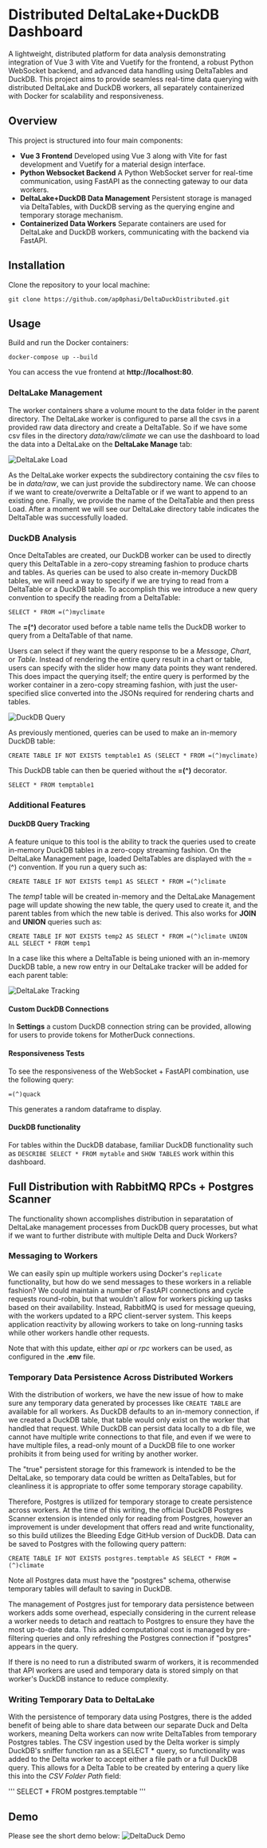 # Distributed DeltaLake+DuckDB Dashboard

A lightweight, distributed platform for data analysis demonstrating integration of Vue 3 with Vite and Vuetify for the frontend, a robust Python WebSocket backend, and advanced data handling using DeltaTables and DuckDB. This project aims to provide seamless real-time data querying with distributed DeltaLake and DuckDB workers, all separately containerized with Docker for scalability and responsiveness. 

## Overview

This project is structured into four main components:

* **Vue 3 Frontend** Developed using Vue 3 along with Vite for fast development and Vuetify for a material design interface.
* **Python Websocket Backend** A Python WebSocket server for real-time communication, using FastAPI as the connecting gateway to our data workers.
* **DeltaLake+DuckDB Data Management** Persistent storage is managed via DeltaTables, with DuckDB serving as the querying engine and temporary storage mechanism.
* **Containerized Data Workers** Separate containers are used for DeltaLake and DuckDB workers, communicating with the backend via FastAPI. 

## Installation

Clone the repository to your local machine:

```
git clone https://github.com/ap0phasi/DeltaDuckDistributed.git
```

## Usage

Build and run the Docker containers:
```
docker-compose up --build
```

You can access the vue frontend at **http://localhost:80**.

### DeltaLake Management
The worker containers share a volume mount to the data folder in the parent directory. The DeltaLake worker is configured to parse all the csvs in a provided raw data directory and create a DeltaTable. So if we have some csv files in the directory *data/raw/climate* we can use the dashboard to load the data into a DeltaLake on the **DeltaLake Manage** tab:

![DeltaLake Load](https://github.com/ap0phasi/DeltaDuckDistributed/blob/main/media/DeltaLake_Load1.png)

As the DeltaLake worker expects the subdirectory containing the csv files to be in *data/raw*, we can just provide the subdirectory name. We can choose if we want to create/overwrite a DeltaTable or if we want to append to an existing one. Finally, we provide the name of the DeltaTable and then press Load. After a moment we will see our DeltaLake directory table indicates the DeltaTable was successfully loaded. 

### DuckDB Analysis
Once DeltaTables are created, our DuckDB worker can be used to directly query this DeltaTable in a zero-copy streaming fashion to produce charts and tables. As queries can be used to also create in-memory DuckDB tables, we will need a way to specify if we are trying to read from a DeltaTable or a DuckDB table. To accomplish this we introduce a new query convention to specify the reading from a DeltaTable:
```
SELECT * FROM =(^)myclimate
```
The **=(^)** decorator used before a table name tells the DuckDB worker to query from a DeltaTable of that name. 

Users can select if they want the query response to be a *Message*, *Chart*, or *Table*. Instead of rendering the entire query result in a chart or table, users can specify with the slider how many data points they want rendered. This does impact the querying itself; the entire query is performed by the worker container in a zero-copy streaming fashion, with just the user-specified slice converted into the JSONs required for rendering charts and tables. 

![DuckDB Query](https://github.com/ap0phasi/DeltaDuckDistributed/blob/main/media/DuckDB_Query.png)

As previously mentioned, queries can be used to make an in-memory DuckDB table:

```
CREATE TABLE IF NOT EXISTS temptable1 AS (SELECT * FROM =(^)myclimate)
```

This DuckDB table can then be queried without the **=(^)** decorator.

```
SELECT * FROM temptable1
```

### Additional Features

#### DuckDB Query Tracking

A feature unique to this tool is the ability to track the queries used to create in-memory DuckDB tables in a zero-copy streaming fashion. On the DeltaLake Management page, loaded DeltaTables are displayed with the =(^) convention. If you run a query such as:

```
CREATE TABLE IF NOT EXISTS temp1 AS SELECT * FROM =(^)climate
```
The *temp1* table will be created in-memory and the DeltaLake Management page will update showing the new table, the query used to create it, and the parent tables from which the new table is derived. This also works for **JOIN** and **UNION** queries such as:

```
CREATE TABLE IF NOT EXISTS temp2 AS SELECT * FROM =(^)climate UNION ALL SELECT * FROM temp1
```
In a case like this where a DeltaTable is being unioned with an in-memory DuckDB table, a new row entry in our DeltaLake tracker will be added for each parent table:

![DeltaLake Tracking](https://github.com/ap0phasi/DeltaDuckDistributed/blob/main/media/DeltaLake_Tracker.png)

#### Custom DuckDB Connections

In **Settings** a custom DuckDB connection string can be provided, allowing for users to provide tokens for MotherDuck connections. 

#### Responsiveness Tests
To see the responsiveness of the WebSocket + FastAPI combination, use the following query:

```
=(^)quack
```

This generates a random dataframe to display. 


#### DuckDB functionality

For tables within the DuckDB database, familiar DuckDB functionality such as ```DESCRIBE SELECT * FROM mytable``` and ```SHOW TABLES``` work within this dashboard. 


## Full Distribution with RabbitMQ RPCs + Postgres Scanner

The functionality shown accomplishes distribution in separatation of DeltaLake management processes from DuckDB query processes, but what if we want to further distribute with multiple Delta and Duck Workers? 

### Messaging to Workers

We can easily spin up multiple workers using Docker's ```replicate``` functionality, but how do we send messages to these workers in a reliable fashion? We could maintain a number of FastAPI connections and cycle requests round-robin, but that wouldn't allow for workers picking up tasks based on their availability. Instead, RabbitMQ is used for message queuing, with the workers updated to a RPC client-server system. This keeps application reactivity by allowing workers to take on long-running tasks while other workers handle other requests.

Note that with this update, either *api* or *rpc* workers can be used, as configured in the **.env** file.

### Temporary Data Persistence Across Distributed Workers

With the distribution of workers, we have the new issue of how to make sure any temporary data generated by processes like ```CREATE TABLE``` are available for all workers. As DuckDB defaults to an in-memory connection, if we created a DuckDB table, that table would only exist on the worker that handled that request. While DuckDB can persist data locally to a db file, we cannot have multiple write connections to that file, and even if we were to have multiple files, a read-only mount of a DuckDB file to one worker prohibits it from being used for writing by another worker. 

The "true" persistent storage for this framework is intended to be the DeltaLake, so temporary data could be written as DeltaTables, but for cleanliness it is appropriate to offer some temporary storage capability. 

Therefore, Postgres is utilized for temporary storage to create persistence across workers. At the time of this writing, the official DuckDB Postgres Scanner extension is intended only for reading from Postgres, however an improvement is under development that offers read and write functionality, so this build utilizes the Bleeding Edge GitHub version of DuckDB. Data can be saved to Postgres with the following query pattern:

```
CREATE TABLE IF NOT EXISTS postgres.temptable AS SELECT * FROM =(^)climate
```

Note all Postgres data must have the "postgres" schema, otherwise temporary tables will default to saving in DuckDB. 

The management of Postgres just for temporary data persistence between workers adds some overhead, especially considering in the current release a worker needs to detach and reattach to Postgres to ensure they have the most up-to-date data. This added computational cost is managed by pre-filtering queries and only refreshing the Postgres connection if "postgres" appears in the query. 

If there is no need to run a distributed swarm of workers, it is recommended that API workers are used and temporary data is stored simply on that worker's DuckDB instance to reduce complexity. 

### Writing Temporary Data to DeltaLake

With the persistence of temporary data using Postgres, there is the added benefit of being able to share data between our separate Duck and Delta workers, meaning Delta workers can now write DeltaTables from temporary Postgres tables. The CSV ingestion used by the Delta worker is simply DuckDB's sniffer function ran as a SELECT * query, so functionality was added to the Delta worker to accept either a file path or a full DuckDB query. This allows for a Delta Table to be created by entering a query like this into the *CSV Folder Path* field:

'''
SELECT * FROM postgres.temptable
'''

## Demo

Please see the short demo below:
![DeltaDuck Demo](https://github.com/ap0phasi/DeltaDuckDistributed/blob/main/media/DeltaDuck_Demo.gif)
